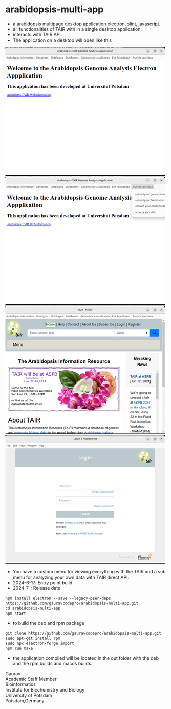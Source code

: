# arabidopsis-multi-app

- a arabidopsis multipage desktop application electron, slint, javascript.
- all functionalities of TAIR with in a single desktop application.
- interacts with TAIR API.
- The application on a desktop will open like this

<img src = "https://github.com/gauravcodepro/arabidopsis-tair-application/blob/main/arabidopsis-tair-app-views/app-preview1.png" height = 400>
<img src = "https://github.com/gauravcodepro/arabidopsis-tair-application/blob/main/arabidopsis-tair-app-views/app-preview2.png" height = 400>
<img src = "https://github.com/gauravcodepro/arabidopsis-tair-application/blob/main/arabidopsis-tair-app-views/app-preview3.png" height = 400>
<img src = "https://github.com/gauravcodepro/arabidopsis-tair-application/blob/main/arabidopsis-tair-app-views/app-preview4.png" height = 400>

- You have a custom menu for viewing everything with the TAIR and a sub menu for analyzing your own data with TAIR direct API.
- 2024-6-17: Entry point build
- 2024-7-: Release date

```
npm install electron --save --legacy-peer-deps
https://github.com/gauravcodepro/arabidopsis-multi-app.git
cd arabidopsis-multi-app
npm start
```
- to build the deb and rpm package 
```
git clone https://github.com/gauravcodepro/arabidopsis-multi-app.git
sudo apt-get install rpm
sudo npx electron-forge import
npm run make
```
- the application compiled will be located in the out folder with the deb and the rpm builds and macos builds.
  
Gaurav \
Academic Staff Member \
Bioinformatics \
Institute for Biochemistry and Biology \
University of Potsdam \
Potsdam,Germany
